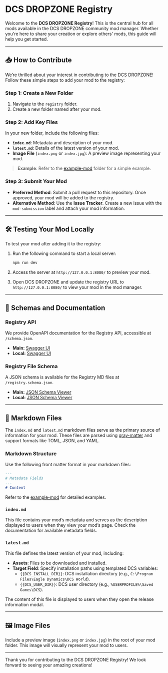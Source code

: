 # DCS DROPZONE Registry

Welcome to the **DCS DROPZONE Registry**! This is the central hub for all mods available in the DCS DROPZONE community mod manager. Whether you're here to share your creation or explore others' mods, this guide will help you get started.

---

## 📥 How to Contribute

We’re thrilled about your interest in contributing to the DCS DROPZONE! Follow these simple steps to add your mod to the registry:

### Step 1: Create a New Folder
1. Navigate to the `registry` folder.
2. Create a new folder named after your mod.

### Step 2: Add Key Files
In your new folder, include the following files:
- **`index.md`**: Metadata and description of your mod.
- **`latest.md`**: Details of the latest version of your mod.
- **Image File** (`index.png` or `index.jpg`): A preview image representing your mod.

> **Example**: Refer to the [example-mod](registry/example-mod) folder for a simple example.

### Step 3: Submit Your Mod
- **Preferred Method**: Submit a pull request to this repository. Once approved, your mod will be added to the registry.
- **Alternative Method**: Use the **Issue Tracker**. Create a new issue with the `mod-submission` label and attach your mod information.

---

## 🛠️ Testing Your Mod Locally

To test your mod after adding it to the registry:

1. Run the following command to start a local server:
   ```bash
   npm run dev
   ```

2. Access the server at `http://127.0.0.1:8080/` to preview your mod.

3. Open DCS DROPZONE and update the registry URL to `http://127.0.0.1:8080/` to view your mod in the mod manager.

---

## 📜 Schemas and Documentation

### Registry API
We provide OpenAPI documentation for the Registry API, accessible at `/schema.json`.

- **Main:** [Swagger UI](https://petstore.swagger.io/?url=https://dcs-mod-manager-registry.pages.dev/schema.json)
- **Local:** [Swagger UI](https://petstore.swagger.io/?url=http://127.0.0.1:8080/schema.json)

### Registry File Schema
A JSON schema is available for the Registry MD files at `/registry.schema.json`.

- **Main:** [JSON Schema Viewer](https://json-schema.app/view/%23?url=https%3A%2F%2Fdcs-mod-manager-registry.pages.dev%2Fregistry.schema.json)
- **Local:** [JSON Schema Viewer](https://json-schema.app/view/%23?url=http%3A%2F%2F127.0.0.1%3A8080%2Fregistry.schema.json)

---

## 📝 Markdown Files

The `index.md` and `latest.md` markdown files serve as the primary source of information for your mod. These files are parsed using [gray-matter](https://www.npmjs.com/package/gray-matter) and support formats like TOML, JSON, and YAML.

### Markdown Structure
Use the following front matter format in your markdown files:
```markdown
---
# Metadata Fields
---
# Content
```
Refer to the [example-mod](registry/example-mod) for detailed examples.

### `index.md`
This file contains your mod’s metadata and serves as the description displayed to users when they view your mod’s page. Check the documentation for available metadata fields.

### `latest.md`
This file defines the latest version of your mod, including:
- **Assets**: Files to be downloaded and installed.
- **Target Field**: Specify installation paths using templated DCS variables:
    - `{{DCS_INSTALL_DIR}}`: DCS installation directory (e.g., `C:\Program Files\Eagle Dynamics\DCS World`).
    - `{{DCS_USER_DIR}}`: DCS user directory (e.g., `%USERPROFILE%\Saved Games\DCS`).

The content of this file is displayed to users when they open the release information modal.

---

## 🖼️ Image Files

Include a preview image (`index.png` or `index.jpg`) in the root of your mod folder. This image will visually represent your mod to users.

---

Thank you for contributing to the DCS DROPZONE Registry! We look forward to seeing your amazing creations!

